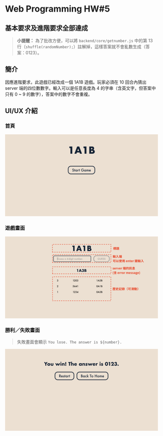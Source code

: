 # Web Programming HW#5

## 基本要求及進階要求全部達成
> **小提醒：**
> 為了批改方便，可以將 `backend/core/getnumber.js` 中的第 13 行（`shuffle(randomNumber);`）註解掉，這樣答案就不會亂數生成（答案：0123）。

## 簡介
因應進階要求，此遊戲已經改成一個 1A1B 遊戲。玩家必須在 10 回合內猜出 server 端的四位數數字。輸入可以是任意長度為 4 的字串（含英文字，但答案中只有 0 ~ 9 的數字），答案中的數字不會重複。

## UI/UX 介紹

### 首頁
![](./figures/homepage.png)

### 遊戲畫面
![](./figures/game.png)

### 勝利／失敗畫面
> 失敗畫面會顯示 `You lose. The answer is ${number}.`

![](./figures/result.png)
